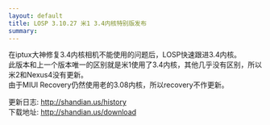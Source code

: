 ```yaml
---
layout: default
title: LOSP 3.10.27 米1 3.4内核特别版发布
summary: 
---
```

在iptux大神修复3.4内核相机不能使用的问题后，LOSP快速跟进3.4内核。  
此版本和上一个版本唯一的区别就是米1使用了3.4内核，其他几乎没有区别，所以米2和Nexus4没有更新。  
由于MIUI Recovery仍然使用老的3.08内核，所以recovery不作更新。

更新日志: <http://shandian.us/history>  
下载地址: <http://shandian.us/download>

